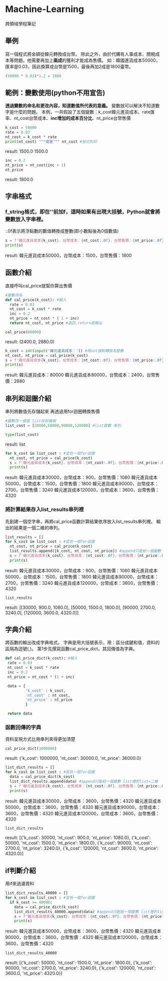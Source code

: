 # Machine-Learning
跨領域學程筆記

## 舉例
寫一個程式將金額從韓元轉換成台幣。 
除此之外，由於代購有人事成本、關稅成本等問題。他需要再加上**兩成**的獲利才能成為售價。
如：韓國進貨成本50000，匯率是0.03，因此換算成台幣是1500，最後再加2成是1800臺幣。
```python
(50000 * 0.03)*1.2 = 1800
```

## 範例：變數使用(python不用宣告)
**透過變數的命名和更改內容，知道數值所代表的意義。**
變數就可以解決不知道數字是什麼的問題。 
本例，一共假設了五個變數：k_cost韓元進貨成本、rate匯率、nt_cost台幣成本、**inc增加的成本百分比**、nt_price台幣售價
```python
k_cost = 50000
rate = 0.03
nt_cost = k_cost * rate
print(nt_cost) """或是""" nt_cost #皆可列印
```
result:
1500.0
1500.0

```python
inc = 0.2
nt_price = nt_cost(inc + 1)
nt_price
```
result:
1800.0

## 字串格式
### f_string格式，即在''前加f，這時如果有出現大括號，Python就會將變數放入字串裡。 
:.0f表示將浮點數的數值轉換成整數(即小數點後為0個數值)
```python
s = f'韓元進貨成本{k_cost}，台幣成本：{nt_cost:.0f}，台幣售價：{nt_price:.0f}'
print(s)
```
result:
韓元進貨成本50000，台幣成本：1500，台幣售價：1800

## 函數介紹
直接呼叫cal_price就幫你算出售價
```python
#變數命名
def cal_price(k_cost): #輸入
  rate = 0.03
  nt_cost = k_cost * rate
  inc = 0.2
  nt_price = nt_cost * ( 1 + inc)
  return nt_cost, nt_price #返回,return是輸出

cal_price(80000)
```
result:
(2400.0, 2880.0)

```python
k_cost = int(input('韓元進貨成本：')) #用int強制轉換為整數
nt_cost, nt_price = cal_price(k_cost)
s = f'韓元進貨成本{k_cost}，台幣成本：{nt_cost:.0f}，台幣售價：{nt_price:.0f}'
print(s)
```
result:
韓元進貨成本：80000
韓元進貨成本80000，台幣成本：2400，台幣售價：2880

## 串列和迴圈介紹
串列將數值先存儲起來
再透過用for迴圈轉換售價
```python
#變數存一個值 list存好幾個
list_cost = [30000,50000,90000,120000] #list變數 串列

type(list_cost)
```
result:
list

```python
for k_cost in list_cost : #宣告一個for迴圈
  nt_cost, nt_price = cal_price(k_cost)
  s = f'韓元進貨成本{k_cost}，台幣成本：{nt_cost:.0f}，台幣售價：{nt_price:.0f}'
  print(s)
```
result:
韓元進貨成本30000，台幣成本：900，台幣售價：1080
韓元進貨成本50000，台幣成本：1500，台幣售價：1800
韓元進貨成本90000，台幣成本：2700，台幣售價：3240
韓元進貨成本120000，台幣成本：3600，台幣售價：4320

### 將計算結果存入list_results串列裡
先創建一個空字串，再將cal_price函數計算結果依序放入list_results串列裡。
輸出的結果是一個二維的串列。
```python
list_results = []
for k_cost in list_cost : #宣告一個for迴圈
  nt_cost, nt_price = cal_price(k_cost)
  list_results.append([k_cost, nt_cost, nt_price]) #append只能給一個變數 list裡的list=二維
  s = f'韓元進貨成本{k_cost}，台幣成本：{nt_cost:.0f}，台幣售價：{nt_price:.0f}'
  print(s)
```
result:
韓元進貨成本30000，台幣成本：900，台幣售價：1080
韓元進貨成本50000，台幣成本：1500，台幣售價：1800
韓元進貨成本90000，台幣成本：2700，台幣售價：3240
韓元進貨成本120000，台幣成本：3600，台幣售價：4320
```python
list_results
```
result:
[[30000, 900.0, 1080.0],
 [50000, 1500.0, 1800.0],
 [90000, 2700.0, 3240.0],
 [120000, 3600.0, 4320.0]]

 ## 字典介紹
 將函數的輸出改成字典格式。
 字典是用大括號表示，用：區分成鍵和值，資料的區隔為逗號(,)。
 第1步先撰寫函數cal_price_dict，其回傳值為字典。
 ```python
def cal_price_dict(k_cost): #輸入
  rate = 0.03
  nt_cost = k_cost * rate
  inc = 0.2
  nt_price = nt_cost * (1 + inc)

  data = {
          'k_cost' : k_cost,
          'nt_cost' : nt_cost,
          'nt_price' : nt_price
          }

  return data
```
### 函數回傳的字典
資料呈現方式比用串列來得更加清楚
```python
cal_price_dict(1000000)
```
result:
{'k_cost': 1000000, 'nt_cost': 30000.0, 'nt_price': 36000.0}
```python
list_dict_results = []
for k_cost in list_cost : #宣告一個for迴圈
  data = cal_price_dict(k_cost)
  list_dict_results.append(data) #append只能給一個變數 list裡的list=二維
  s = f'韓元進貨成本{k_cost}，台幣成本：{nt_cost:.0f}，台幣售價：{nt_price:.0f}'
  print(s)
```
result:
韓元進貨成本30000，台幣成本：3600，台幣售價：4320
韓元進貨成本50000，台幣成本：3600，台幣售價：4320
韓元進貨成本90000，台幣成本：3600，台幣售價：4320
韓元進貨成本120000，台幣成本：3600，台幣售價：4320

```python
list_dict_results
```
result:
[{'k_cost': 30000, 'nt_cost': 900.0, 'nt_price': 1080.0},
 {'k_cost': 50000, 'nt_cost': 1500.0, 'nt_price': 1800.0},
 {'k_cost': 90000, 'nt_cost': 2700.0, 'nt_price': 3240.0},
 {'k_cost': 120000, 'nt_cost': 3600.0, 'nt_price': 4320.0}]

 ## if判斷介紹
用if來過濾資料
```python
list_dict_results_40000 = []
for k_cost in list_cost : #宣告一個for迴圈
  if k_cost >= 40000:
    data = cal_price_dict(k_cost)
    list_dict_results_40000.append(data) #append只能給一個變數 list裡的list=二維
    s = f'韓元進貨成本{k_cost}，台幣成本：{nt_cost:.0f}，台幣售價：{nt_price:.0f}'
    print(s)
```
result:
韓元進貨成本50000，台幣成本：3600，台幣售價：4320
韓元進貨成本90000，台幣成本：3600，台幣售價：4320
韓元進貨成本120000，台幣成本：3600，台幣售價：4320

```python
list_dict_results_40000
```
result:
[{'k_cost': 50000, 'nt_cost': 1500.0, 'nt_price': 1800.0},
 {'k_cost': 90000, 'nt_cost': 2700.0, 'nt_price': 3240.0},
 {'k_cost': 120000, 'nt_cost': 3600.0, 'nt_price': 4320.0}]
